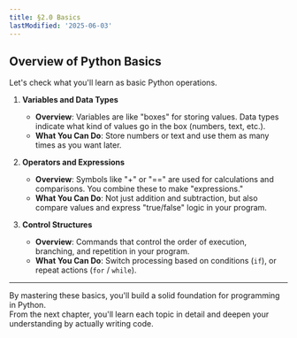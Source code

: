 ```yaml
---
title: §2.0 Basics
lastModified: '2025-06-03'
---
```


## Overview of Python Basics

Let's check what you'll learn as basic Python operations.

1. **Variables and Data Types**

    - **Overview**: Variables are like "boxes" for storing values. Data types indicate what kind of values go in the box (numbers, text, etc.).
    - **What You Can Do**: Store numbers or text and use them as many times as you want later.

2. **Operators and Expressions**

    - **Overview**: Symbols like "+" or "==" are used for calculations and comparisons. You combine these to make "expressions."
    - **What You Can Do**: Not just addition and subtraction, but also compare values and express "true/false" logic in your program.

3. **Control Structures**
    - **Overview**: Commands that control the order of execution, branching, and repetition in your program.
    - **What You Can Do**: Switch processing based on conditions (`if`), or repeat actions (`for` / `while`).

---

By mastering these basics, you'll build a solid foundation for programming in Python.  
From the next chapter, you'll learn each topic in detail and deepen your understanding by actually writing code.
